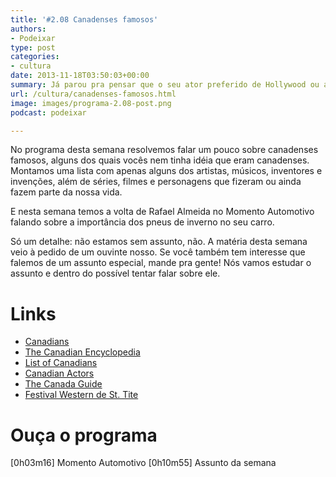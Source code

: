 ```yaml
---
title: '#2.08 Canadenses famosos'
authors:
- Podeixar
type: post
categories:
- cultura
date: 2013-11-18T03:50:03+00:00
summary: Já parou pra pensar que o seu ator preferido de Hollywood ou aquele personagem da série que você acompanha há 20 anos ou que mesmo aquele ator que você jurava ser americano poder ser na verdade um verdadeiro Canuck? E que raios é um Canuck pra começo de história? Neste programa começamos a desvendar as grandes personalidades canadenses.
url: /cultura/canadenses-famosos.html
image: images/programa-2.08-post.png
podcast: podeixar

---
```

No programa desta semana resolvemos falar um pouco sobre canadenses famosos, alguns dos quais vocês nem tinha idéia que eram canadenses. Montamos uma lista com apenas alguns dos artistas, músicos, inventores e invenções, além de séries, filmes e personagens que fizeram ou ainda fazem parte da nossa vida.

E nesta semana temos a volta de Rafael Almeida no Momento Automotivo falando sobre a importância dos pneus de inverno no seu carro.

Só um detalhe: não estamos sem assunto, não. A matéria desta semana veio à pedido de um ouvinte nosso. Se você também tem interesse que falemos de um assunto especial, mande pra gente! Nós vamos estudar o assunto e dentro do possível tentar falar sobre ele.

# Links

  * <a href="http://www.canadians.ca/" target="_blank">Canadians</a>
  * <a href="http://www.thecanadianencyclopedia.com/" target="_blank">The Canadian Encyclopedia</a>
  * <a href="http://en.wikipedia.org/wiki/List_of_Canadians" target="_blank">List of Canadians</a>
  * <a href="http://www.imdb.com/list/SCi2RmmqSg0/" target="_blank">Canadian Actors</a>
  * <a href="http://www.thecanadaguide.com/famous-canadians" target="_blank">The Canada Guide</a>
  * <a href="http://www.festivalwestern.com/en/" target="_blank">Festival Western de St. Tite</a>

# Ouça o programa

[0h03m16] Momento Automotivo
[0h10m55] Assunto da semana